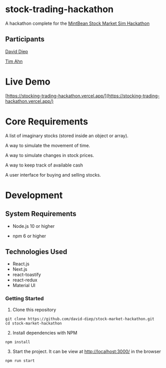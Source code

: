 stock-trading-hackathon
=======

A hackathon complete for the [MintBean Stock Market Sim Hackathon](https://sites.google.com/mintbean.io/2020-10-07-stock-market-sim/home)

Participants
------
[David Diep](https://github.com/david-diep)

[Tim Ahn](https://github.com/tim-ahn)

Live Demo
======
[https://stocking-trading-hackathon.vercel.app/](https://stocking-trading-hackathon.vercel.app/)

Core Requirements
=======
A list of imaginary stocks (stored inside an object or array).

A way to simulate the movement of time.

A way to simulate changes in stock prices.

A way to keep track of available cash

A user interface for buying and selling stocks.



Development
======

System Requirements
------

- Node.js 10 or higher

- npm 6 or higher

Technologies Used
------
- React.js
- Next.js
- react-toastify
- react-redux
- Material UI

### Getting Started


1. Clone this repository

```shell
git clone https://github.com/david-diep/stock-market-hackathon.git
cd stock-market-hackathon
```
2. Install dependencies with NPM

```shell
npm install
```

3. Start the project.  It can be view at [http://localhost:3000/](http://localhost:3000/) in the browser

```shell
npm run start
```
